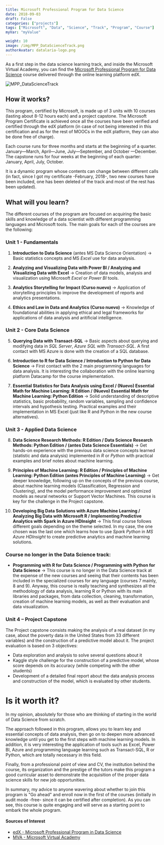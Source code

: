 ```yaml
---
title: Microsoft Professional Program for Data Science
date: 2018-09-03
draft: False
categories: ["projects"]
tags: ["Microsoft", "Data", "Science", "Track", "Program", "Course"]
myVar: "myValue"

weight: 10
image: /img/MPP_DataScienceTrack.png
authorAvatar: datalaria-logo.png
---
```


As a first step in the data science learning track, and inside the Microsoft Virtual Academy, you can find the [Microsoft Professional Program for Data Science](https://www.edx.org/microsoft-professional-program-data-science) course delivered through the online learning platform edX.

![MPP_DataScienceTrack](/img/MPP_DataScienceTrack.png)

## How it works?

This program, certified by Microsoft, is made up of 3 units with 10 courses (lasting about 8-12 hours each) and a project capstone. The Microsoft Program Certificate is achieved once all the courses have been verified and certified through the edX platform (in case of not being interested in this certification and as for the rest of MOOCs in the edX platform, they can also be done free of charge).

Each course runs for three months and starts at the beginning of a quarter. January—March, April—June, July—September, and October —December. The capstone runs for four weeks at the beginning of each quarter: January, April, July, October.

It is a dynamic program whose contents can change between different calls (in fact, since I got my certificate -February, 2018-, two new courses have been included, one has been deleted of the track and most of the rest has been updated).

## What will you learn?

The different courses of the program are focused on acquiring the basic skills and knowledge of a data scientist with different programming languages and Microsoft tools. The main goals for each of the courses are the following:

### **Unit 1 - Fundamentals**

 1. **Introduction to Data Science** (antes MS Data Science Orientation)
-> Basic statistics concepts and MS *Excel* use for data analysis.

 2. **Analyzing and Visualizing Data with Power BI / Analyzing and Visualizing Data with Excel**
-> Creation of data models, analysis and visualization using Microsoft *Excel* or *Power BI* tools.

 3. **Analytics Storytelling for Impact (Curso nuevo)**
-> Application of storytelling principles to improve the development of reports and analytics presentations.

 4. **Ethics and Law in Data and Analytics (Curso nuevo)**
-> Knowledge of foundational abilities in applying ethical and legal frameworks for applications of data analysis and aritificial intelligence.

### **Unit 2 - Core Data Science**

 5. **Querying Data with Transact-SQL**
-> Basic aspects about querying and modifying data in *SQL Server*, *Azure SQL* with *Transact-SQL*. A first contact with MS Azure is done with the creation of a SQL database.

 6. **Introduction to R for Data Science / Introduction to Python for Data Science**
-> First contact with the 2 main programming languages for data analysis. It is interesting the collaboration with the online learning platform Datacamp for the course implementation.

7. **Essential Statistics for Data Analysis using Excel / (Nuevo) Essential Math for Machine Learning: R Edition / (Nuevo) Essential Math for Machine Learning: Python Edition**
-> Solid understanding of descriptive statistics, basic probability, random variables, sampling and confidence intervals and hypothesis testing. Practical examples and their implementation in MS Excel (just like R and Python in the new course alternatives).

### **Unit 3 - Applied Data Science**

8. **Data Science Research Methods: R Edition / Data Science Research Methods: Python Edition / (antes Data Science Essentials)**
-> Get hands-on experience with the previous data science concepts learned (statistic and data analysis) implemented in *R* or *Python* with practical examples and brief notes about machine learning.

9. **Principles of Machine Learning: R Edition / Principles of Machine Learning: Python Edition (antes Principles of Machine Learning)**
-> Get deeper knowledge, following up on the concepts of the previous course, about machine learning models (Classification, Regression and Clustering), and the model performance improvement and optimized models as neural networks or Support Vector Machines. This course is key for the challenge in the Project capstone.

10. **Developing Big Data Solutions with Azure Machine Learning / Analyzing Big Data with Microsoft R / Implementing Predictive Analytics with Spark in Azure HDInsight**
-> This final course follows different goals depending on the theme selected. In my case, the one chosen was the last one which learns how to use *Spark Python* in *MS Azure HDInsight* to create predictive analytics and machine learning solutions.

### **Course no longer in the Data Science track:**
* **Programming with R for Data Science / Programming with Python for Data Science**
-> This course is no longer in the Data Science track at the expense of the new courses and seeing that their contents has been included in the specialized courses for any language (courses 7 mainly, 8 and 9). Anyway, this course is really teaching and synthesizes all the methodology of data analysis, learning R or Python with its main libraries and packages, from data collection, cleaning, transformation, creation of machine learning models, as well as their evaluation and data visualization.

### **Unit 4 – Project Capstone**

The Project capstone consists making the analysis of a real dataset (in my case, about the poverty data in the United States from 33 different variables) and the construction of a predictive model about it. The project evaluation is based on 3 objectives:

* Data exploration and analysis to solve several questions about it
* Kaggle style challenge for the construction of a predictive model, whose score depends on its accuracy (while competing with the other students)
* Development of a detailed final report about the data analysis process and construction of the model, which is evaluated by other students.

# Is it worth it?

In my opinion, absolutely for those who are thinking of starting in the world of Data Science from scratch.

The approach followed in this program, allows you to learn key and essential concepts of data analysis, then go on to deepen more advanced knowledge until you get to the first steps with machine learning models. In addition, it is very interesting the application of tools such as Excel, Power BI, Azure and programming language learning such as Transact-SQL, R or Python, which are totally necessary in this field.

Finally, from a professional point of view and CV, the institution behind the course, its organization and the prestige of the tutors make this program a good curricular asset to demonstrate the acquisition of the proper data science skills for new job opportunities.

In summary, my advice to anyone wavering about whether to join this program is "Go ahead" and enroll now in the first of the courses (initially in audit mode -free- since it can be certified after completion). As you can see, this course is quite engaging and will serve as a starting point to embark the whole program.

#### Sources of Interest
- [edX - Microsoft Professional Program in Data Science](https://www.edx.org/es/microsoft-professional-program-data-science)
- [MVA - Microsoft Virtual Academy](https://academy.microsoft.com/en-us/tracks/data-science)
